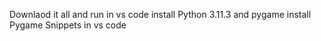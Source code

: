 Downlaod it all and run in vs code
install Python 3.11.3 and pygame
install Pygame Snippets in vs code
